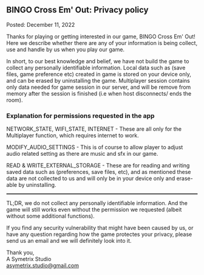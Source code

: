 ## BINGO Cross Em' Out: Privacy policy
Posted: December 11, 2022

Thanks for playing or getting interested in our game, BINGO Cross Em' Out! Here we describe whether there are any of your information is being collect, use and handle by us when you play our game.

In short, to our best knowledge and belief, we have not build the game to collect any personally identifiable information. Local data such as (save files, game preference etc) created in game is stored on your device only, and can be erased by uninstalling the game. Multiplayer session contains only data needed for game session in our server, and will be remove from memory after the session is finished (i.e when host disconnects/ ends the room).

### Explanation for permissions requested in the app

NETWORK_STATE, WIFI_STATE, INTERNET - These are all only for the Multiplayer function, which requires internet to work.

MODIFY_AUDIO_SETTINGS - This is of course to allow player to adjust audio related setting as there are music and sfx in our game.

READ & WRITE_EXTERNAL_STORAGE - These are for reading and writing saved data such as (preferences, save files, etc), and as mentioned these data are not collected to us and will only be in your device only and erase-able by uninstalling.

 <hr style="border:1px solid gray">

TL;DR, we do not collect any personally identifiable information. And the game will still works even without the permission we requested (albeit without some additional functions).

If you find any security vulnerability that might have been caused by us, or have any question regarding how the game protectes your privacy, please send us an email and we will definitely look into it.

Thank you,<br>
A Symetrix Studio<br>
asymetrix.studio@gmail.com

